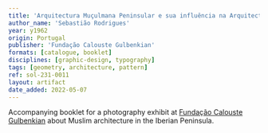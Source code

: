 ```yaml
---
title: 'Arquitectura Muçulmana Peninsular e sua influência na Arquitectura Cristã'
author_name: 'Sebastião Rodrigues'
year: y1962
origin: Portugal
publisher: 'Fundação Calouste Gulbenkian'
formats: [catalogue, booklet]
disciplines: [graphic-design, typography]
tags: [geometry, architecture, pattern]
ref: sol-231-0011
layout: artifact
date_added: 2022-05-07
---
```

Accompanying booklet for a photography exhibit at <a class="text-cat-link publisher" href="/publishers/Fundação Calouste Gulbenkian/">Fundação Calouste Gulbenkian</a> about Muslim architecture in the Iberian Peninsula.
